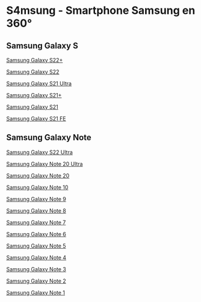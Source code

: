 # S4msung - Smartphone Samsung en 360°


Samsung Galaxy S
-----------------
[Samsung Galaxy S22+](http://is.gd/OCl3Je)

[Samsung Galaxy S22](http://is.gd/y09NeO)

[Samsung Galaxy S21 Ultra](http://is.gd/NseGjH)

[Samsung Galaxy S21+](http://is.gd/ezid0d)

[Samsung Galaxy S21](http://is.gd/9vEMso)

[Samsung Galaxy S21 FE](http://is.gd/az9pRf)


Samsung Galaxy Note
--------------------
[Samsung Galaxy S22 Ultra](http://is.gd/CXTVLm)

[Samsung Galaxy Note 20 Ultra](http://is.gd/qOEF2z)

[Samsung Galaxy Note 20](http://is.gd/h9OyDm)

[Samsung Galaxy Note 10](http://is.gd/1ydjHz)

[Samsung Galaxy Note 9](http://is.gd/GxQkkX)

[Samsung Galaxy Note 8](http://is.gd/f5QSOF)

[Samsung Galaxy Note 7](http://is.gd/17pmrk)

[Samsung Galaxy Note 6](http://is.gd/oz7ei7)

[Samsung Galaxy Note 5](http://is.gd/4CYWDx)

[Samsung Galaxy Note 4](http://is.gd/W7fmwH)

[Samsung Galaxy Note 3](http://is.gd/3DNNQa)

[Samsung Galaxy Note 2](http://is.gd/GjEBz9)

[Samsung Galaxy Note 1](http://is.gd/ScAbFK)
